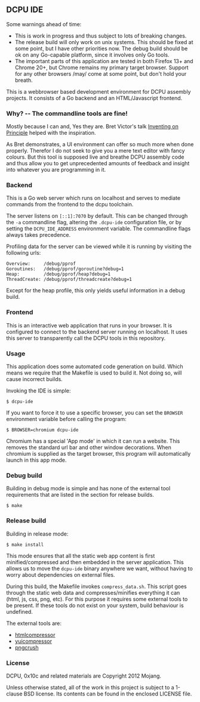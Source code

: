 ## DCPU IDE

Some warnings ahead of time:

* This is work in progress and thus subject to lots of breaking changes.
* The release build will only work on unix systems. This should be fixed
  at some point, but I have other priorities now. The debug build should be
  ok on any Go-capable platform, since it involves only Go tools.
* The important parts of this application are tested in both Firefox 13+ and
  Chrome 20+, but Chrome remains my primary target browser. Support for any
  other browsers /may/ come at some point, but don't hold your breath.

This is a webbrowser based development environment for DCPU assembly
projects. It consists of a Go backend and an HTML/Javascript frontend.


### Why? -- The commandline tools are fine!

Mostly because I can and, Yes they are.
Bret Victor's talk [Inventing on Principle][1] helped with the inspiration.

As Bret demonstrates, a UI environment can offer so much more when done
properly. Therefor I do not seek to give you a mere text editor with fancy
colours. But this tool is supposed live and breathe DCPU assembly code and
thus allow you to get unprecedented amounts of feedback and insight into
whatever you are programming in it.

[1]: http://www.youtube.com/watch?v=PUv66718DII


### Backend

This is a Go web server which runs on localhost and serves to mediate
commands from the frontend to the dcpu toolchain.

The server listens on `[::1]:7070` by default. This can be changed through the
`-a` commandline flag, altering the `.dcpu-ide` configuration file, or by
setting the `DCPU_IDE_ADDRESS` environment variable. The commandline flags
always takes precedence.

Profiling data for the server can be viewed while it is running by visiting
the following urls:

	Overview:     /debug/pprof
	Goroutines:   /debug/pprof/goroutine?debug=1
	Heap:         /debug/pprof/heap?debug=1
	ThreadCreate: /debug/pprof/threadcreate?debug=1

Except for the heap profile, this only yields useful information
in a debug build.

### Frontend

This is an interactive web application that runs in your browser.
It is configured to connect to the backend server running on localhost.
It uses this server to transparently call the DCPU tools in this repository.
 

### Usage

This application does some automated code generation on build.
Which means we require that the Makefile is used to build it.
Not doing so, will cause incorrect builds.

Invoking the IDE is simple:

	$ dcpu-ide

If you want to force it to use a specific browser, you can set the
`BROWSER` environment variable before calling the program:

	$ BROWSER=chromium dcpu-ide

Chromium has a special 'App mode' in which it can run a website.
This removes the standard url bar and other window decorations.
When chromium is supplied as the target browser, this program will
automatically launch in this app mode.


### Debug build

Building in debug mode is simple and has none of the external
tool requirements that are listed in the section for release builds.

    $ make 


### Release build

Building in release mode:

    $ make install

This mode ensures that all the static web app content is first
minified/compressed and then embedded in the server application. This allows
us to move the `dcpu-ide` binary anywhere we want, without having to worry
about dependencies on external files.

During this build, the Makefile invokes `compress_data.sh`.
This script goes through the static web data and compresses/minifies
everything it can (html, js, css, png, etc). For this purpose
it requires some external tools to be present. If these tools do
not exist on your system, build behaviour is undefined.

The external tools are:

* [htmlcompressor](http://code.google.com/p/htmlcompressor/)
* [yuicompressor](http://developer.yahoo.com/yui/compressor/)
* [pngcrush](http://pmt.sourceforge.net/pngcrush/)


### License

DCPU, 0x10c and related materials are Copyright 2012 Mojang.

Unless otherwise stated, all of the work in this project is subject to a
1-clause BSD license. Its contents can be found in the enclosed LICENSE file.

